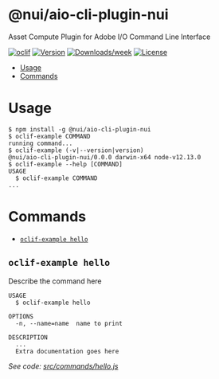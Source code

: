 @nui/aio-cli-plugin-nui
=======================

Asset Compute Plugin for Adobe I/O Command Line Interface

[![oclif](https://img.shields.io/badge/cli-oclif-brightgreen.svg)](https://oclif.io)
[![Version](https://img.shields.io/npm/v/@nui/aio-cli-plugin-nui.svg)](https://npmjs.org/package/@nui/aio-cli-plugin-nui)
[![Downloads/week](https://img.shields.io/npm/dw/@nui/aio-cli-plugin-nui.svg)](https://npmjs.org/package/@nui/aio-cli-plugin-nui)
[![License](https://img.shields.io/npm/l/@nui/aio-cli-plugin-nui.svg)](https://github.com/nui/aio-cli-plugin-nui/blob/master/package.json)

<!-- toc -->
* [Usage](#usage)
* [Commands](#commands)
<!-- tocstop -->
# Usage
<!-- usage -->
```sh-session
$ npm install -g @nui/aio-cli-plugin-nui
$ oclif-example COMMAND
running command...
$ oclif-example (-v|--version|version)
@nui/aio-cli-plugin-nui/0.0.0 darwin-x64 node-v12.13.0
$ oclif-example --help [COMMAND]
USAGE
  $ oclif-example COMMAND
...
```
<!-- usagestop -->
# Commands
<!-- commands -->
* [`oclif-example hello`](#oclif-example-hello)

## `oclif-example hello`

Describe the command here

```
USAGE
  $ oclif-example hello

OPTIONS
  -n, --name=name  name to print

DESCRIPTION
  ...
  Extra documentation goes here
```

_See code: [src/commands/hello.js](https://github.com/nui/aio-cli-plugin-nui/blob/v0.0.0/src/commands/hello.js)_
<!-- commandsstop -->
